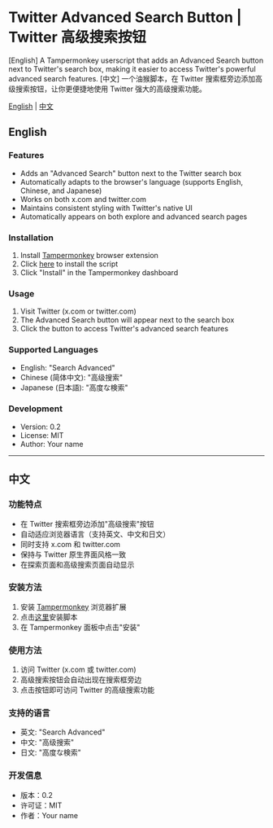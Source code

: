 # Twitter Advanced Search Button | Twitter 高级搜索按钮

[English] A Tampermonkey userscript that adds an Advanced Search button next to Twitter's search box, making it easier to access Twitter's powerful advanced search features.
[中文] 一个油猴脚本，在 Twitter 搜索框旁边添加高级搜索按钮，让你更便捷地使用 Twitter 强大的高级搜索功能。

[English](#english) | [中文](#中文)

## English

### Features
- Adds an "Advanced Search" button next to the Twitter search box
- Automatically adapts to the browser's language (supports English, Chinese, and Japanese)
- Works on both x.com and twitter.com
- Maintains consistent styling with Twitter's native UI
- Automatically appears on both explore and advanced search pages

### Installation
1. Install [Tampermonkey](https://www.tampermonkey.net/) browser extension
2. Click [here](./twitter_search_advanced.user.js) to install the script
3. Click "Install" in the Tampermonkey dashboard

### Usage
1. Visit Twitter (x.com or twitter.com)
2. The Advanced Search button will appear next to the search box
3. Click the button to access Twitter's advanced search features

### Supported Languages
- English: "Search Advanced"
- Chinese (简体中文): "高级搜索"
- Japanese (日本語): "高度な検索"

### Development
- Version: 0.2
- License: MIT
- Author: Your name

---

## 中文

### 功能特点
- 在 Twitter 搜索框旁边添加"高级搜索"按钮
- 自动适应浏览器语言（支持英文、中文和日文）
- 同时支持 x.com 和 twitter.com
- 保持与 Twitter 原生界面风格一致
- 在探索页面和高级搜索页面自动显示

### 安装方法
1. 安装 [Tampermonkey](https://www.tampermonkey.net/) 浏览器扩展
2. 点击[这里](./twitter_search_advanced.user.js)安装脚本
3. 在 Tampermonkey 面板中点击"安装"

### 使用方法
1. 访问 Twitter (x.com 或 twitter.com)
2. 高级搜索按钮会自动出现在搜索框旁边
3. 点击按钮即可访问 Twitter 的高级搜索功能

### 支持的语言
- 英文: "Search Advanced"
- 中文: "高级搜索"
- 日文: "高度な検索"

### 开发信息
- 版本：0.2
- 许可证：MIT
- 作者：Your name
